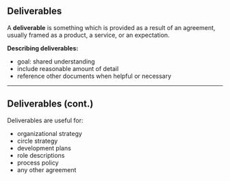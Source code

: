 ## Deliverables

A **deliverable** is something which is provided as a result of an agreement, usually framed as a product, a service, or an expectation.

**Describing deliverables:**

* goal: shared understanding
* include reasonable amount of detail
* reference other documents when helpful or necessary

---

## Deliverables (cont.)

Deliverables are useful for: 

* organizational strategy
* circle strategy
* development plans
* role descriptions
* process policy
* any other agreement
